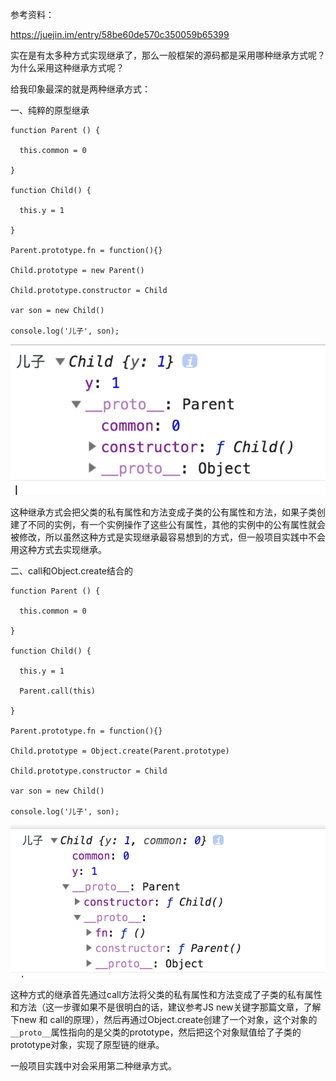 参考资料： 

<https://juejin.im/entry/58be60de570c350059b65399>

实在是有太多种方式实现继承了，那么一般框架的源码都是采用哪种继承方式呢？为什么采用这种继承方式呢？ 

给我印象最深的就是两种继承方式： 

一、纯粹的原型继承 

```
function Parent () {

  this.common = 0

}

function Child() {

  this.y = 1

}

Parent.prototype.fn = function(){}

Child.prototype = new Parent()

Child.prototype.constructor = Child

var son = new Child()

console.log('儿子', son);
```

![first](assets/first.jpg)

这种继承方式会把父类的私有属性和方法变成子类的公有属性和方法，如果子类创建了不同的实例，有一个实例操作了这些公有属性，其他的实例中的公有属性就会被修改，所以虽然这种方式是实现继承最容易想到的方式，但一般项目实践中不会用这种方式去实现继承。

二、call和Object.create结合的

```
function Parent () {

  this.common = 0

}

function Child() {

  this.y = 1

  Parent.call(this)

}

Parent.prototype.fn = function(){}

Child.prototype = Object.create(Parent.prototype)

Child.prototype.constructor = Child

var son = new Child()

console.log('儿子', son);
```

![second](assets/second.jpg)

这种方式的继承首先通过call方法将父类的私有属性和方法变成了子类的私有属性和方法（这一步骤如果不是很明白的话，建议参考JS new关键字那篇文章，了解下new 和 call的原理），然后再通过Object.create创建了一个对象，这个对象的`__proto__`属性指向的是父类的prototype，然后把这个对象赋值给了子类的prototype对象，实现了原型链的继承。

一般项目实践中对会采用第二种继承方式。